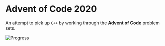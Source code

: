 
# Advent of Code 2020

An attempt to pick up `C++` by working through the **Advent of Code** problem sets.

![Progress](https://user-images.githubusercontent.com/47914880/119632246-3834c200-be43-11eb-80f9-b9e3e6c878da.png)
